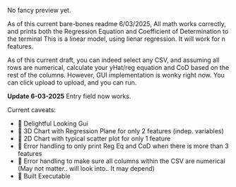 No fancy preview yet.

As of this current bare-bones readme 6/03/2025,
All math works correctly, and prints both the Regression Equation and Coefficient of Determination to the terminal
This is a linear model, using lienar regression. It will work for n features.

As of this current draft, you can indeed select any CSV, and assuming all rows are numerical, calculate your yHat/reg equation and CoD based on the rest of the columns.
However, GUI implementation is wonky right now. You can click upload to upload, and you can run.

**Update 6-03-2025** Entry field now works. 

Current caveats:
- 🚫 Delightful Looking Gui
- 🚫 3D Chart with Regression Plane for only 2 features (indep. variables)
- 🚫 2D Chart with typical scatter plot for only 1 feature
- 🚫 Error handling to only print Reg Eq and CoD when there is more than 3 features
- 🚫 Error handling to make sure all columns within the CSV are numerical (May not matter.. will look into.. It may depend)
- 🚫 Built Executable


